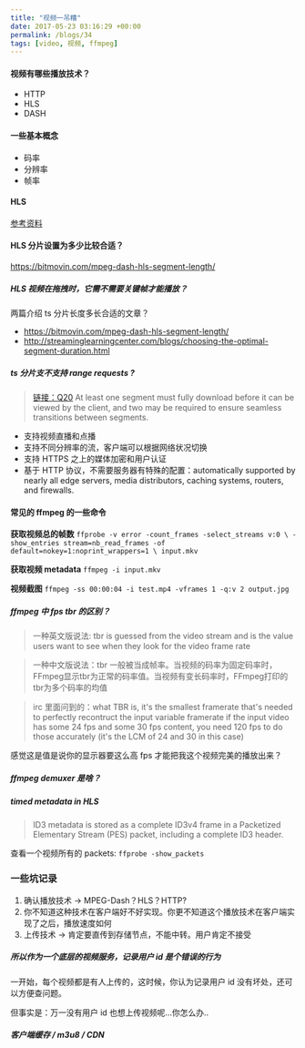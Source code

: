 ```yaml
---
title: "视频一吊糟"
date: 2017-05-23 03:16:29 +00:00
permalink: /blogs/34
tags: [video, 视频, ffmpeg]
---
```

#### 视频有哪些播放技术？
- HTTP
- HLS
- DASH


#### 一些基本概念
- 码率
- 分辨率
- 帧率

#### HLS
[参考资料](https://developer.apple.com/library/content/documentation/NetworkingInternet/Conceptual/StreamingMediaGuide/Introduction/Introduction.html)

#### HLS 分片设置为多少比较合适？
<https://bitmovin.com/mpeg-dash-hls-segment-length/>

##### HLS 视频在拖拽时，它需不需要关键帧才能播放？

两篇介绍 ts 分片长度多长合适的文章？

- https://bitmovin.com/mpeg-dash-hls-segment-length/
- http://streaminglearningcenter.com/blogs/choosing-the-optimal-segment-duration.html

##### ts 分片支不支持 range requests ?

> [链接：Q20](https://developer.apple.com/library/content/documentation/NetworkingInternet/Conceptual/StreamingMediaGuide/FrequentlyAskedQuestions/FrequentlyAskedQuestions.html#//apple_ref/doc/uid/TP40008332-CH103-SW1) At least one segment must fully download before it can be viewed by the client, and two may be required to ensure seamless transitions between segments.

- 支持视频直播和点播
- 支持不同分辨率的流，客户端可以根据网络状况切换
- 支持 HTTPS 之上的媒体加密和用户认证
- 基于 HTTP 协议，不需要服务器有特殊的配置：automatically supported by nearly all edge servers, media distributors, caching systems, routers, and firewalls.

#### 常见的 ffmpeg 的一些命令

**获取视频总的帧数**
`ffprobe -v error -count_frames -select_streams v:0 \
  -show_entries stream=nb_read_frames -of default=nokey=1:noprint_wrappers=1 \
  input.mkv`

**获取视频 metadata**
`ffmpeg -i input.mkv`

**视频截图**
`ffmpeg -ss 00:00:04 -i test.mp4 -vframes 1 -q:v 2 output.jpg`

##### ffmpeg 中 fps tbr 的区别？

> 一种英文版说法: tbr is guessed from the video stream and is the value users want to see when they look for the video frame rate

> 一种中文版说法：tbr 一般被当成帧率。当视频的码率为固定码率时，FFmpeg显示tbr为正常的码率值。当视频有变长码率时，FFmpeg打印的tbr为多个码率的均值

> irc 里面问到的：what TBR is, it's the smallest framerate that's needed to perfectly recontruct the input variable framerate
> if the input video has some 24 fps and some 30 fps content, you need 120 fps to do those accurately (it's the LCM of 24 and 30 in this case)

感觉这是值是说你的显示器要这么高 fps 才能把我这个视频完美的播放出来？

##### ffmpeg demuxer 是啥？

##### timed metadata in HLS

> ID3 metadata is stored as a complete ID3v4 frame in a Packetized Elementary Stream (PES) packet, including a complete ID3 header.

查看一个视频所有的 packets: `ffprobe -show_packets`


### 一些坑记录

1. 确认播放技术 -> MPEG-Dash？HLS？HTTP?
  1. 你不知道这种技术在客户端好不好实现。你更不知道这个播放技术在客户端实现了之后，播放速度如何
2. 上传技术 -> 肯定要直传到存储节点，不能中转。用户肯定不接受

##### 所以作为一个底层的视频服务，记录用户 id 是个错误的行为
一开始，每个视频都是有人上传的，这时候，你认为记录用户 id 没有坏处，还可以方便查问题。

但事实是：万一没有用户 id 也想上传视频呢...你怎么办..

##### 客户端缓存 / m3u8 / CDN
